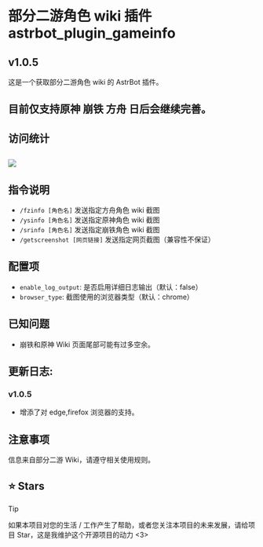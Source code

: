 # 部分二游角色 wiki 插件 astrbot_plugin_gameinfo

## v1.0.5

这是一个获取部分二游角色 wiki 的 AstrBot 插件。

## 目前仅支持原神 崩铁 方舟 日后会继续完善。

## 访问统计

## <a href="https://count.getloli.com/"><img src="https://count.getloli.com/get/@:astrbot_plugin_gameinfo?theme=rule34"></a>

## 指令说明

- `/fzinfo [角色名]` 发送指定方舟角色 wiki 截图
- `/ysinfo [角色名]` 发送指定原神角色 wiki 截图
- `/srinfo [角色名]` 发送指定崩铁角色 wiki 截图
- `/getscreenshot [网页链接]` 发送指定网页截图（兼容性不保证）

## 配置项

- `enable_log_output`: 是否启用详细日志输出（默认：false）
- `browser_type`: 截图使用的浏览器类型（默认：chrome）

## 已知问题

- 崩铁和原神 Wiki 页面尾部可能有过多空余。

## 更新日志:

### v1.0.5

- 增添了对 edge,firefox 浏览器的支持。

## 注意事项

信息来自部分二游 Wiki，请遵守相关使用规则。

## ⭐ Stars

> [!TIP]
> 如果本项目对您的生活 / 工作产生了帮助，或者您关注本项目的未来发展，请给项目 Star，这是我维护这个开源项目的动力 <3>
